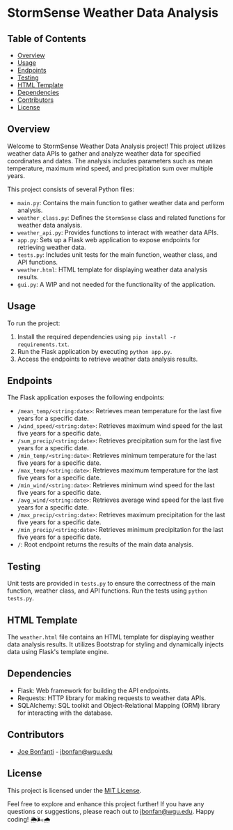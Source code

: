 # StormSense Weather Data Analysis

## Table of Contents

- [Overview](#overview)
- [Usage](#usage)
- [Endpoints](#endpoints)
- [Testing](#testing)
- [HTML Template](#html-template)
- [Dependencies](#dependencies)
- [Contributors](#contributors)
- [License](#license)

## Overview

Welcome to StormSense Weather Data Analysis project! This project utilizes weather data APIs to gather and analyze weather data for specified coordinates and dates. The analysis includes parameters such as mean temperature, maximum wind speed, and precipitation sum over multiple years.

This project consists of several Python files:

- `main.py`: Contains the main function to gather weather data and perform analysis.
- `weather_class.py`: Defines the `StormSense` class and related functions for weather data analysis.
- `weather_api.py`: Provides functions to interact with weather data APIs.
- `app.py`: Sets up a Flask web application to expose endpoints for retrieving weather data.
- `tests.py`: Includes unit tests for the main function, weather class, and API functions.
- `weather.html`: HTML template for displaying weather data analysis results.
- `gui.py`: A WIP and not needed for the functionality of the application.

## Usage

To run the project:

1. Install the required dependencies using `pip install -r requirements.txt`.
2. Run the Flask application by executing `python app.py`.
3. Access the endpoints to retrieve weather data analysis results.

## Endpoints

The Flask application exposes the following endpoints:

- `/mean_temp/<string:date>`: Retrieves mean temperature for the last five years for a specific date.
- `/wind_speed/<string:date>`: Retrieves maximum wind speed for the last five years for a specific date.
- `/sum_precip/<string:date>`: Retrieves precipitation sum for the last five years for a specific date.
- `/min_temp/<string:date>`: Retrieves minimum temperature for the last five years for a specific date.
- `/max_temp/<string:date>`: Retrieves maximum temperature for the last five years for a specific date.
- `/min_wind/<string:date>`: Retrieves minimum wind speed for the last five years for a specific date.
- `/avg_wind/<string:date>`: Retrieves average wind speed for the last five years for a specific date.
- `/max_precip/<string:date>`: Retrieves maximum precipitation for the last five years for a specific date.
- `/min_precip/<string:date>`: Retrieves minimum precipitation for the last five years for a specific date.
- `/`: Root endpoint returns the results of the main data analysis.

## Testing

Unit tests are provided in `tests.py` to ensure the correctness of the main function, weather class, and API functions. Run the tests using `python tests.py`.

## HTML Template

The `weather.html` file contains an HTML template for displaying weather data analysis results. It utilizes Bootstrap for styling and dynamically injects data using Flask's template engine.

## Dependencies

- Flask: Web framework for building the API endpoints.
- Requests: HTTP library for making requests to weather data APIs.
- SQLAlchemy: SQL toolkit and Object-Relational Mapping (ORM) library for interacting with the database.

## Contributors

- [Joe Bonfanti](https://github.com/IAmJuniorB) - jbonfan@wgu.edu

## License

This project is licensed under the [MIT License](LICENSE).

Feel free to explore and enhance this project further! If you have any questions or suggestions, please reach out to jbonfan@wgu.edu. Happy coding! 🌦️🌬️🌧️
